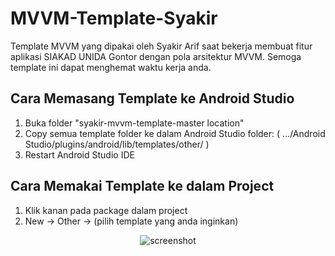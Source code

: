 # MVVM-Template-Syakir

Template MVVM yang dipakai oleh Syakir Arif saat bekerja membuat fitur aplikasi SIAKAD UNIDA Gontor dengan pola arsitektur MVVM. Semoga template ini dapat menghemat waktu kerja anda.

## Cara Memasang Template ke Android Studio
1. Buka folder "syakir-mvvm-template-master location"
2. Copy semua template folder ke dalam Android Studio folder: ( .../Android Studio/plugins/android/lib/templates/other/ )
3. Restart Android Studio IDE

## Cara Memakai Template ke dalam Project
1. Klik kanan pada package dalam project
2. New -> Other -> (pilih template yang anda inginkan)

<p align="center">
  <img src="https://raw.githubusercontent.com/syakirarif/MVVM-Template-Syakir/screenshots/ss_tutorial_1.png" alt="screenshot">
</p>
